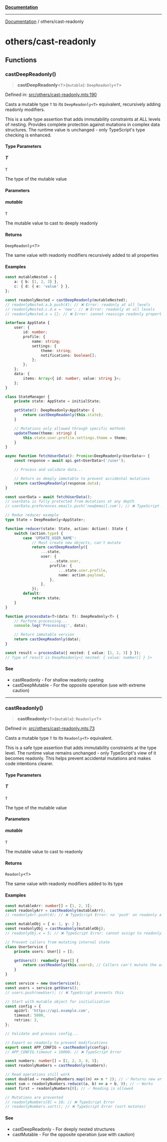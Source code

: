 [**Documentation**](../README.md)

---

[Documentation](../README.md) / others/cast-readonly

# others/cast-readonly

## Functions

### castDeepReadonly()

> **castDeepReadonly**\<`T`\>(`mutable`): `DeepReadonly`\<`T`\>

Defined in: [src/others/cast-readonly.mts:190](https://github.com/noshiro-pf/ts-verified/blob/main/src/others/cast-readonly.mts#L190)

Casts a mutable type `T` to its `DeepReadonly<T>` equivalent, recursively adding readonly modifiers.

This is a safe type assertion that adds immutability constraints at ALL levels of nesting.
Provides complete protection against mutations in complex data structures.
The runtime value is unchanged - only TypeScript's type checking is enhanced.

#### Type Parameters

##### T

`T`

The type of the mutable value

#### Parameters

##### mutable

`T`

The mutable value to cast to deeply readonly

#### Returns

`DeepReadonly`\<`T`\>

The same value with readonly modifiers recursively added to all properties

#### Examples

```typescript
const mutableNested = {
    a: { b: [1, 2, 3] },
    c: { d: { e: 'value' } },
};

const readonlyNested = castDeepReadonly(mutableNested);
// readonlyNested.a.b.push(4); // ❌ Error: readonly at all levels
// readonlyNested.c.d.e = 'new'; // ❌ Error: readonly at all levels
// readonlyNested.a = {}; // ❌ Error: cannot reassign readonly property
```

```typescript
interface AppState {
    user: {
        id: number;
        profile: {
            name: string;
            settings: {
                theme: string;
                notifications: boolean[];
            };
        };
    };
    data: {
        items: Array<{ id: number; value: string }>;
    };
}

class StateManager {
    private state: AppState = initialState;

    getState(): DeepReadonly<AppState> {
        return castDeepReadonly(this.state);
    }

    // Mutations only allowed through specific methods
    updateTheme(theme: string) {
        this.state.user.profile.settings.theme = theme;
    }
}
```

```typescript
async function fetchUserData(): Promise<DeepReadonly<UserData>> {
    const response = await api.get<UserData>('/user');

    // Process and validate data...

    // Return as deeply immutable to prevent accidental mutations
    return castDeepReadonly(response.data);
}

const userData = await fetchUserData();
// userData is fully protected from mutations at any depth
// userData.preferences.emails.push('new@email.com'); // ❌ TypeScript Error
```

```typescript
// Redux reducer example
type State = DeepReadonly<AppState>;

function reducer(state: State, action: Action): State {
    switch (action.type) {
        case 'UPDATE_USER_NAME':
            // Must create new objects, can't mutate
            return castDeepReadonly({
                ...state,
                user: {
                    ...state.user,
                    profile: {
                        ...state.user.profile,
                        name: action.payload,
                    },
                },
            });
        default:
            return state;
    }
}
```

```typescript
function processData<T>(data: T): DeepReadonly<T> {
    // Perform processing...
    console.log('Processing:', data);

    // Return immutable version
    return castDeepReadonly(data);
}

const result = processData({ nested: { value: [1, 2, 3] } });
// Type of result is DeepReadonly<{ nested: { value: number[] } }>
```

#### See

- castReadonly - For shallow readonly casting
- castDeepMutable - For the opposite operation (use with extreme caution)

---

### castReadonly()

> **castReadonly**\<`T`\>(`mutable`): `Readonly`\<`T`\>

Defined in: [src/others/cast-readonly.mts:73](https://github.com/noshiro-pf/ts-verified/blob/main/src/others/cast-readonly.mts#L73)

Casts a mutable type `T` to its `Readonly<T>` equivalent.

This is a safe type assertion that adds immutability constraints at the type level.
The runtime value remains unchanged - only TypeScript's view of it becomes readonly.
This helps prevent accidental mutations and makes code intentions clearer.

#### Type Parameters

##### T

`T`

The type of the mutable value

#### Parameters

##### mutable

`T`

The mutable value to cast to readonly

#### Returns

`Readonly`\<`T`\>

The same value with readonly modifiers added to its type

#### Examples

```typescript
const mutableArr: number[] = [1, 2, 3];
const readonlyArr = castReadonly(mutableArr);
// readonlyArr.push(4); // ❌ TypeScript Error: no 'push' on readonly array

const mutableObj = { x: 1, y: 2 };
const readonlyObj = castReadonly(mutableObj);
// readonlyObj.x = 5; // ❌ TypeScript Error: cannot assign to readonly property
```

```typescript
// Prevent callers from mutating internal state
class UserService {
    private users: User[] = [];

    getUsers(): readonly User[] {
        return castReadonly(this.users); // Callers can't mutate the array
    }
}

const service = new UserService();
const users = service.getUsers();
// users.push(newUser); // ❌ TypeScript prevents this
```

```typescript
// Start with mutable object for initialization
const config = {
    apiUrl: 'https://api.example.com',
    timeout: 5000,
    retries: 3,
};

// Validate and process config...

// Export as readonly to prevent modifications
export const APP_CONFIG = castReadonly(config);
// APP_CONFIG.timeout = 10000; // ❌ TypeScript Error
```

```typescript
const numbers: number[] = [1, 2, 3, 4, 5];
const readonlyNumbers = castReadonly(numbers);

// Read operations still work
const doubled = readonlyNumbers.map((n) => n * 2); // ✅ Returns new array
const sum = readonlyNumbers.reduce((a, b) => a + b, 0); // ✅ Works
const first = readonlyNumbers[0]; // ✅ Reading is allowed

// Mutations are prevented
// readonlyNumbers[0] = 10; // ❌ TypeScript Error
// readonlyNumbers.sort(); // ❌ TypeScript Error (sort mutates)
```

#### See

- castDeepReadonly - For deeply nested structures
- castMutable - For the opposite operation (use with caution)
